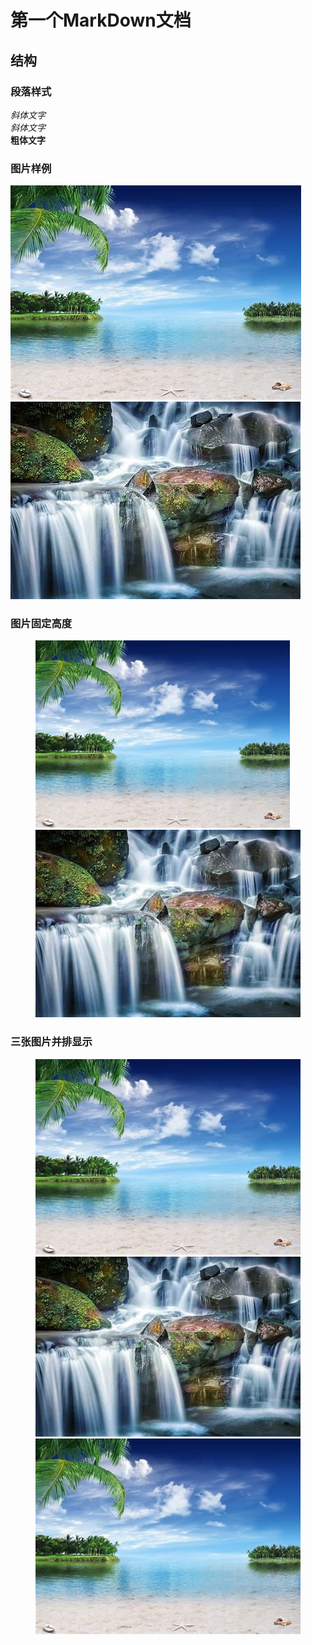 
# 第一个MarkDown文档
## 结构
### 段落样式
*斜体文字*  
_斜体文字_  
__粗体文字__

### 图片样例
![alt tidaiwenzi](../res/pic/pic1.jpeg "样例图片")![alt pic2](../res/pic/pic2.jpeg "样例图片2")

### 图片固定高度
<figure class="half">
    <img src="../res/pic/pic1.jpeg" height="300">
    <img src="../res/pic/pic2.jpeg" height="300">
</figure>

### 三张图片并排显示
<figure class="third">
    <img src="../res/pic/pic1.jpeg">
    <img src="../res/pic/pic2.jpeg">
    <img src="../res/pic/pic1.jpeg">
</figure>